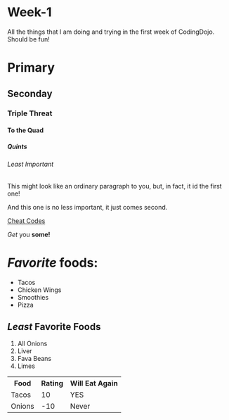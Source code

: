 # Week-1
All the things that I am doing and trying in the first week of CodingDojo. Should be fun!
<!DOCTYPE html>
<html lang="en">
<head>
    <meta charset="UTF-8">
    <meta http-equiv="X-UA-Compatible" content="IE=edge">
    <meta name="viewport" content="width=device-width, initial-scale=1.0">
    <title>Testing</title>
</head>
<body>
   <h1>Primary</h1> 
   <h2>Seconday</h2>
   <h3>Triple Threat</h3>
   <h4>To the Quad</h4>
   <h5>Quints</h5>
   <h6>Least Important</h6>
    <p>This might look like an ordinary paragraph to you, but, in fact, it id the first one!</p>
    <p>And this one is no less important, it just comes second.</p>
    <a href="https://www.w3schools.com/html/html_lists.asp">Cheat Codes</a>
    <p><em>Get</em> you <strong>some!</strong></p>
</body>
</html>
<!DOCTYPE html>
<html lang="en">
<head>
    <meta charset="UTF-8">
    <meta http-equiv="X-UA-Compatible" content="IE=edge">
    <meta name="viewport" content="width=device-width, initial-scale=1.0">
    <title>Favorite Foods</title>
</head>
<body>
    <h1> <em>Favorite</em> foods:</h1>
    <ul>
        <li>Tacos</li>
        <li>Chicken Wings</li>
        <li>Smoothies</li>
        <li>Pizza</li>
    </ul>
    <h2><em>Least</em> Favorite Foods</h2>
    <ol>
        <li>All Onions</li>
        <li>Liver</li>
        <li>Fava Beans</li>
        <li>Limes</li>
    </ol>
<table>
    <tr>
        <th>Food</th>
        <th>Rating</th>
        <th>Will Eat Again</th>
    </tr>
    <tr>
        <td>Tacos</td>
        <td>10</td>
        <td>YES</td>
    </tr>
    <tr>
        <td>Onions</td>
        <td>-10</td>
        <td>Never</td>
    </tr>
</table>
</body>
</html>
